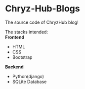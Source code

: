 # Chryz-Hub-Blogs
The source code of ChryzHub blog!

The stacks intended:</br>
<b>Frontend</b>
- HTML 
- CSS 
- Bootstrap 

<b>Backend</b>
- Python(django)
- SQLite Database 
